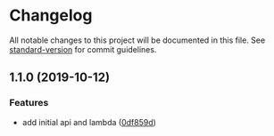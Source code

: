 # Changelog

All notable changes to this project will be documented in this file. See [standard-version](https://github.com/conventional-changelog/standard-version) for commit guidelines.

## 1.1.0 (2019-10-12)


### Features

* add initial api and lambda ([0df859d](https://github.com/alexandermendes/tf-aws-lambda-api/commit/0df859dc31ac5c0cf0ca608ca9c472ec07b56b60))
